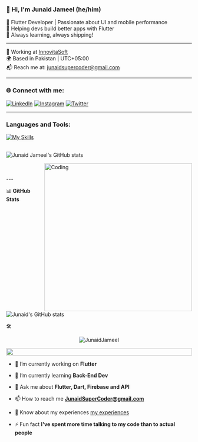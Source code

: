 ### 👋 Hi, I'm Junaid Jameel (he/him)

🚀 Flutter Developer | Passionate about UI and mobile performance  
📱 Helping devs build better apps with Flutter  
🎯 Always learning, always shipping!

---

🏢 Working at [InnovitaSoft](https://innovitasoft.com)  
🌍 Based in Pakistan | UTC+05:00  
📬 Reach me at: junaidsupercoder@gmail.com

---

### 🌐 Connect with me:

[![LinkedIn](https://img.shields.io/badge/LinkedIn-0A66C2?style=for-the-badge&logo=linkedin&logoColor=white)](https://linkedin.com/in/junaidjameel)
[![Instagram](https://img.shields.io/badge/Instagram-E4405F?style=for-the-badge&logo=instagram&logoColor=white)](https://instagram.com/junaid_jamel)
[![Twitter](https://img.shields.io/badge/X-000?style=for-the-badge&logo=twitter&logoColor=white)](https://x.com/Junaid_Jamel)

---

### Languages and Tools:
[![My Skills](https://skillicons.dev/icons?i=flutter,dart,firebase,github,git,postman)](https://skillicons.dev)
<br><br>

![Junaid Jameel's GitHub stats](https://github-readme-stats.vercel.app/api?username=JunaidJameel&show_icons=true&theme=dark)



<img align="right" alt="Coding" width="400" src="https://user-images.githubusercontent.com/74038190/229223263-cf2e4b07-2615-4f87-9c38-e37600f8381a.gif">
<br><br>
---

📊 **GitHub Stats**

![Junaid's GitHub stats](https://github-readme-stats.vercel.app/api?username=junaidjameel&show_icons=true&theme=github_dark)





🛠️</p>
<p align="center"> 
 <img src="https://komarev.com/ghpvc/?username=JunaidJameel&label=Profile%20views&color=0e75b6&style=flat" alt="JunaidJameel" /> 

</p>


<img src="https://i.imgur.com/dBaSKWF.gif" height="20" width="100%">




- 🔭 I’m currently working on **Flutter**

- 🌱 I’m currently learning **Back-End Dev**

- 💬 Ask me about **Flutter, Dart, Firebase and API**

- 📫 How to reach me **JunaidSuperCoder@gmail.com**

- 📄 Know about my experiences [my experiences](https://drive.google.com/file/d/1senG9Nv2S7GyDC6L1swdNEQwKzMeF5rl/view?usp=sharing)

- ⚡ Fun fact **I've spent more time talking to my code than to actual people**


